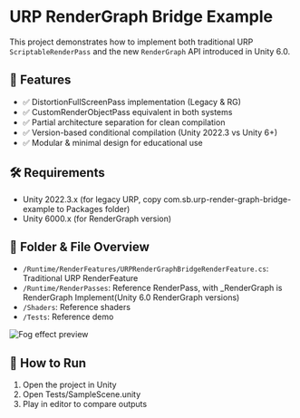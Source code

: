 # URP RenderGraph Bridge Example

This project demonstrates how to implement both traditional URP `ScriptableRenderPass` and the new `RenderGraph` API introduced in Unity 6.0.

## 🧩 Features

- ✅ DistortionFullScreenPass implementation (Legacy & RG)
- ✅ CustomRenderObjectPass equivalent in both systems
- ✅ Partial architecture separation for clean compilation
- ✅ Version-based conditional compilation (Unity 2022.3 vs Unity 6+)
- ✅ Modular & minimal design for educational use

## 🛠️ Requirements

- Unity 2022.3.x (for legacy URP, copy com.sb.urp-render-graph-bridge-example to Packages folder)
- Unity 6000.x (for RenderGraph version)

## 📁 Folder & File Overview

- `/Runtime/RenderFeatures/URPRenderGraphBridgeRenderFeature.cs`: Traditional URP RenderFeature
- `/Runtime/RenderPasses`: Reference RenderPass, with _RenderGraph is RenderGraph Implement(Unity 6.0 RenderGraph versions)
- `/Shaders`: Reference shaders
- `/Tests`: Reference demo

![Fog effect preview](Images/Demo.gif)

## 🧪 How to Run

1. Open the project in Unity
2. Open Tests/SampleScene.unity
3. Play in editor to compare outputs
